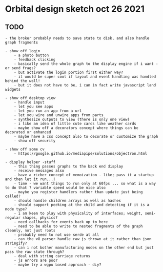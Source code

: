 # Orbital design sketch oct 26 2021

## TODO

	- the broker probably needs to save state to disk, and also handle graph fragments

	- show off login
		- a photo button
		- feedback clicking
		- basically send the whole graph to the display engine if i want - or send frags?
		- but activate the login portion first either way?
		- it would be super cool if layout and event handling was handled behind the wall!
		- but it does not have to be, i can in fact write javascript land widgets

	- show off desktop view
		- handle input
		- let you see apps
		- let you run an app from a url
		- let you wire and unwire apps from parts
		- synthesize outputs to view (there is only one view)
		- i like an idea of little cute cards like weather cards
		- maybe show off a decorators concept where things can be decorated or enhanced
		- maybe have a css concept also to decorate or customize the graph
		- show off security

	- show off some cv
		- https://google.github.io/mediapipe/solutions/objectron.html

	- display helper -stuff
		- this thing passes graphs to the back end display
		- receive messages also
		- have a richer concept of memoization - like; pass it a startup and then let it run...?
		- time - we want things to run only at 60fps ... so what is a way to do that ? variable speed would be nice also
		- maybe you register handlers rather than update just being called?
		- should handle children arrays as well as hashes
		- should support peeking at the child and detecting if it is a node type?
		- i am keen to play with physicality of interfaces; weight, semi-regular shapes, physics?
		- need callbacks for events back up to here
		- need to be able to write to nested fragments of the graph cleanly, not just roots
		- probably need to not use serde at all
		- can the v8 parser handle raw js thrown at it rather than json stringify?
		- can i not bother manufacturing nodes on the other end but just pass the raw state through?
		- deal with string carriage returns
		- js errors are poor
		- maybe try a wgpu based approach - diy?
